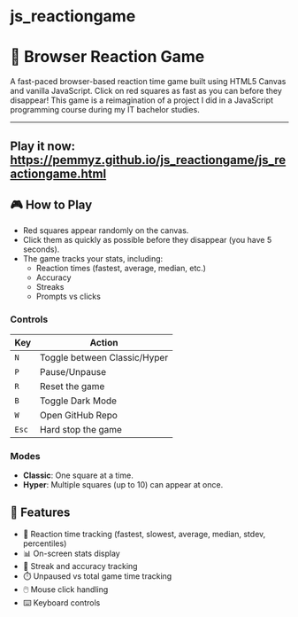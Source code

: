 # js_reactiongame

# 🧠 Browser Reaction Game

A fast-paced browser-based reaction time game built using HTML5 Canvas and vanilla JavaScript. Click on red squares as fast as you can before they disappear!
This game is a reimagination of a project I did in a JavaScript programming course during my IT bachelor studies.

---

## Play it now: https://pemmyz.github.io/js_reactiongame/js_reactiongame.html

## 🎮 How to Play

- Red squares appear randomly on the canvas.
- Click them as quickly as possible before they disappear (you have 5 seconds).
- The game tracks your stats, including:
  - Reaction times (fastest, average, median, etc.)
  - Accuracy
  - Streaks
  - Prompts vs clicks

### Controls

| Key | Action                        |
|-----|-------------------------------|
| `N` | Toggle between Classic/Hyper |
| `P` | Pause/Unpause                |
| `R` | Reset the game               |
| `B` | Toggle Dark Mode               |
| `W` | Open GitHub Repo             |
| `Esc` | Hard stop the game               |

### Modes

- **Classic**: One square at a time.
- **Hyper**: Multiple squares (up to 10) can appear at once.

## 🧪 Features

- 🔺 Reaction time tracking (fastest, slowest, average, median, stdev, percentiles)
- 📊 On-screen stats display
- 🧠 Streak and accuracy tracking
- ⏱️ Unpaused vs total game time tracking
- 🖱️ Mouse click handling
- ⌨️ Keyboard controls

